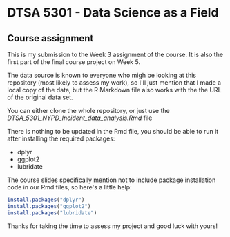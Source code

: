 # DTSA 5301 - Data Science as a Field
## Course assignment
This is my submission to the Week 3 assignment of the course.
It is also the first part of the final course project on Week 5.

The data source is known to everyone who migh be looking at this repository (most likely to assess my work), 
so I'll just mention that I made a local copy of the data, but the R Markdown file also works with the the URL of the original data set.

You can either clone the whole repository, or just use the *DTSA_5301_NYPD_Incident_data_analysis.Rmd* file

There is nothing to be updated in the Rmd file, you should be able to run it after installing the required packages:
- dplyr
- ggplot2
- lubridate

The course slides specifically mention not to include package installation code in our Rmd files, so here's a little help:
```r
install.packages("dplyr")
install.packages("ggplot2")
install.packages("lubridate")
```

Thanks for taking the time to assess my project and good luck with yours!

